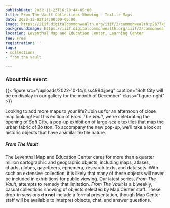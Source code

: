 ```yaml
---
publishDate: 2022-11-23T16:20:44-05:00
title: From The Vault Collections Showing — Textile Maps
date: 2022-12-02T14:00:00-05:00
image: https://iiif.digitalcommonwealth.org/iiif/2/commonwealth:p2677k68s/full/2000,/0/default.jpg
backgroundImage: https://iiif.digitalcommonwealth.org/iiif/2/commonwealth:p2677k68s/full/2000,/0/default.jpg
location: Leventhal Map and Education Center, Learning Center
fee: Free
registration: ''
tags:
- collections
- from the vault

---
```

### About this event

{{< figure src="/uploads/2022-10-14/siss4984.jpeg" caption="Soft City will be on display in our gallery for the month of December" class="figure-right" >}}

Looking to add more maps to your life? Join us for an afternoon of close map looking! For this edition of _From The Vault_, we're celebrating the opening of [Soft City](https://justpractice.work/), a pop-up exhibition of large-scale textiles that map the urban fabric of Boston. To accompany the new pop-up, we'll take a look at historic objects that have a similar textile nature. 

##### _From The Vault_

The Leventhal Map and Education Center cares for more than a quarter million cartographic and geographic objects, including maps, atlases, charts, globes, gazetteers, ephemera, research texts, and data sets. With such an extensive collection, it is likely that many of these objects will never be included in exhibitions for public viewing. Our latest series, _From The Vault_, attempts to remedy that limitation. _From The Vault_ is a biweekly, casual collections showing of objects selected by Map Center staff. These drop-in sessions **do not** include a formal presentation, though Map Center staff will be available to interpret objects, chat, and answer questions.